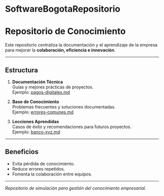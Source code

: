 # SoftwareBogotaRepositorio

# Repositorio de Conocimiento

Este repositorio centraliza la documentación y el aprendizaje de la empresa para mejorar la **colaboración, eficiencia e innovación**.

---

## Estructura

1. **Documentación Técnica**  
   Guías y mejores prácticas de proyectos.  
     Ejemplo: [pagos-digitales.md](./01-Documentacion-Tecnica/pagos-digitales.md)

2. **Base de Conocimiento**  
   Problemas frecuentes y soluciones documentadas.  
     Ejemplo: [errores-comunes.md](./02-Base-de-Conocimiento/errores-comunes.md)

3. **Lecciones Aprendidas**  
   Casos de éxito y recomendaciones para futuros proyectos.  
     Ejemplo: [banco-xyz.md](./03-Lecciones-Aprendidas/banco-xyz.md)

---

## Beneficios
- Evita pérdida de conocimiento.  
- Reduce errores repetidos.  
- Fomenta la colaboración entre equipos.  

---

 *Repositorio de simulación para gestión del conocimiento empresarial.*
